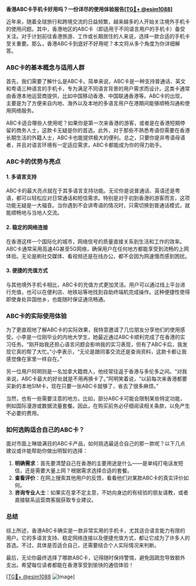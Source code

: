 **香港ABC卡手机卡好用吗？一份详尽的使用体验报告[[TG💪+ @esim1088](https://t.me/s/esim1088)]**

近年来，随着全球旅行和跨境交流的日益频繁，越来越多的人开始关注境外手机卡的使用问题。其中，香港地区的ABC卡（即适用于不同语言用户的手机卡）备受关注。对于计划前往香港旅游、工作或长期居住的人来说，选择一款合适的手机卡至关重要。那么，香港ABC卡到底好不好用呢？本文将从多个角度为你详细解答。

### ABC卡的基本概念与适用人群

首先，我们需要了解什么是ABC卡。简单来说，ABC卡是一种支持普通话、英文和粤语三种语言的手机卡，专为满足不同语言背景的用户需求而设计。这类卡通常由香港本地运营商提供，比如中国移动香港、中国联通香港等。ABC卡的出现，主要是为了方便来自内地、海外以及本地的多语言用户在港期间能够顺畅沟通和使用网络服务。

ABC卡适合哪些人使用呢？如果你是第一次来香港的游客，或者是在香港短期停留的商务人士，这款卡无疑是你的首选。此外，对于那些不熟悉粤语但需要在香港长期生活的外籍人士，ABC卡也能提供极大的便利。总之，只要你是非粤语母语者，并且对语言环境有一定适应需求，ABC卡都能成为你的得力助手。

### ABC卡的优势与亮点

#### 1. **多语言支持**
ABC卡的最大亮点就在于其多语言支持功能。无论你是说普通话、英语还是粤语，都可以轻松应对日常通话和短信需求。特别是对于初到香港的游客而言，这项功能无疑是一大福音。当你遇到不会讲粤语的情况时，只需切换到普通话模式，就能顺畅地与当地人交流。

#### 2. **稳定的网络连接**
在香港这样一个国际化的城市，网络信号的质量直接关系到生活和工作的效率。ABC卡通常采用高速4G甚至5G网络，确保用户在任何地方都能享受到流畅的上网体验。无论是刷社交媒体、看视频还是在线办公，都不会因为网速慢而感到困扰。

#### 3. **便捷的充值方式**
与其他境外手机卡相比，ABC卡的充值方式更加灵活。用户可以通过线上平台进行充值，也可以在便利店、地铁站等地找到自助终端机完成操作。这种便捷性使得即使身处异国他乡，也能随时保证通讯畅通。

### ABC卡的实际使用体验

为了更直观地了解ABC卡的实际效果，我特意邀请了几位朋友分享他们的使用感受。小李是一位刚毕业的内地大学生，她最近通过ABC卡顺利完成了在香港的实习任务。“刚开始我还担心语言问题会影响我的实习表现，但有了ABC卡后，我发现它真的帮了大忙。”小李表示，“无论是跟同事交流还是查询资料，这款卡都让我感觉像在家里一样自在。”

另一位用户阿明则是一名加拿大籍商人，他经常往返于香港与多伦多之间。“对我来说，ABC卡最大的好处就是不用再换卡了。”阿明笑着说，“以前每次来香港都要买新的本地SIM卡，现在只要一张ABC卡就够了，省去了很多麻烦。”

当然，也有一些需要注意的地方。比如，部分ABC卡可能会限制某些特定功能，例如国际漫游或数据流量套餐。因此，在购买前务必仔细阅读相关条款，以免产生不必要的费用。

### 如何选购适合自己的ABC卡？

面对市面上琳琅满目的ABC卡产品，如何挑选最适合自己的那一款呢？以下几点建议或许能帮助你做出明智的选择：

1. **明确需求**：首先要清楚自己在香港的主要用途是什么——是单纯打电话发短信，还是需要大量上网？根据需求选择合适的套餐。
2. **查看评价**：在网上搜索其他用户的反馈，看看他们对某款ABC卡的真实评价如何。
3. **咨询专业人士**：如果实在拿不定主意，不妨向身边的有经验的朋友请教，或者直接联系运营商客服获取专业建议。

### 总结

综上所述，香港ABC卡确实是一款非常实用的手机卡，尤其适合语言能力有限的用户。它的多语言支持、稳定网络连接以及便捷充值方式，都让它成为了许多人的首选。不过，具体是否适合自己，还需要结合个人实际情况来判断。

最后，无论你最终选择了哪款ABC卡，记得随时保持警惕，避免因疏忽导致额外支出。希望每位读者都能在香港享受到愉快的通信体验！

[[TG💪+ @esim1088](https://t.me/s/esim1088) ![Image](https://i.postimg.cc/4NQfJmqS/Snipaste-2025-05-13-00-14-12.png)]